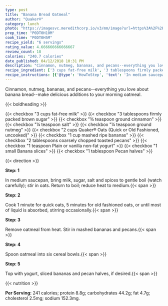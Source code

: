 ```yaml
---
type: post
title: "Banana Bread Oatmeal"
author: "Quaker®"
category: lunch
photo: "https://imagesvc.meredithcorp.io/v3/mm/image?url=https%3A%2F%2Fimages.media-allrecipes.com%2Fuserphotos%2F4070490.jpg"
prep_time: "P0DT0H10M"
cook_time: "P0DT0H5M"
recipe_yield: "6 servings"
rating_value: 4.666666666666667
review_count: 18
calories: "240.7 calories"
date_published: 04/12/2018 10:31 PM
description: "Cinnamon, nutmeg, bananas, and pecans--everything you love about banana bread--make delicious additions to your morning oatmeal."
recipe_ingredient: ['3 cups fat-free milk', '3 tablespoons firmly packed brown sugar', '¾ teaspoon ground cinnamon', '¼ teaspoon salt', '¼ teaspoon ground nutmeg', '2 cups Quaker® Oats (Quick or Old Fashioned, uncooked)', '1 cup mashed ripe bananas', '2 tablespoons coarsely chopped toasted pecans', '1 teaspoon Plain or vanilla non-fat yogurt', '1 small Banana slices', '1 tablespoon Pecan halves']
recipe_instructions: [{'@type': 'HowToStep', 'text': 'In medium saucepan, bring milk, sugar, salt and spices to gentle boil (watch carefully); stir in oats. Return to boil; reduce heat to medium.\n'}, {'@type': 'HowToStep', 'text': 'Cook 1 minute for quick oats, 5 minutes for old fashioned oats, or until most of liquid is absorbed, stirring occasionally.\n'}, {'@type': 'HowToStep', 'text': 'Remove oatmeal from heat. Stir in mashed bananas and pecans.\n'}, {'@type': 'HowToStep', 'text': 'Spoon oatmeal into six cereal bowls.\n'}, {'@type': 'HowToStep', 'text': 'Top with yogurt, sliced bananas and pecan halves, if desired.\n'}]
---
```


Cinnamon, nutmeg, bananas, and pecans--everything you love about banana bread--make delicious additions to your morning oatmeal. 

{{< boldheading >}}

{{< checkbox "3 cups fat-free milk" >}}
{{< checkbox "3 tablespoons firmly packed brown sugar" >}}
{{< checkbox "¾ teaspoon ground cinnamon" >}}
{{< checkbox "¼ teaspoon salt" >}}
{{< checkbox "¼ teaspoon ground nutmeg" >}}
{{< checkbox "2 cups Quaker® Oats (Quick or Old Fashioned, uncooked)" >}}
{{< checkbox "1 cup mashed ripe bananas" >}}
{{< checkbox "2 tablespoons coarsely chopped toasted pecans" >}}
{{< checkbox "1 teaspoon Plain or vanilla non-fat yogurt" >}}
{{< checkbox "1 small Banana slices" >}}
{{< checkbox "1 tablespoon Pecan halves" >}}


{{< direction >}}

**Step: 1**

In medium saucepan, bring milk, sugar, salt and spices to gentle boil (watch carefully); stir in oats. Return to boil; reduce heat to medium.{{< span >}}

**Step: 2**

Cook 1 minute for quick oats, 5 minutes for old fashioned oats, or until most of liquid is absorbed, stirring occasionally.{{< span >}}

**Step: 3**

Remove oatmeal from heat. Stir in mashed bananas and pecans.{{< span >}}

**Step: 4**

Spoon oatmeal into six cereal bowls.{{< span >}}

**Step: 5**

Top with yogurt, sliced bananas and pecan halves, if desired.{{< span >}}

{{< nutrition >}}

**Per Serving:** 241 calories; protein 8.8g; carbohydrates 44.2g; fat 4.7g; cholesterol 2.5mg; sodium 152.3mg.